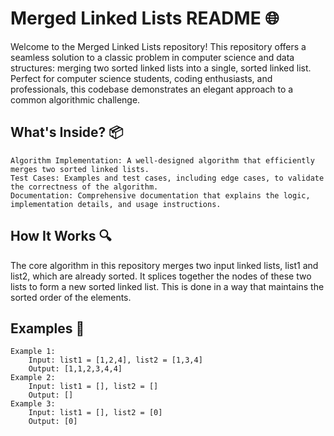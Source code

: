 # Merged Linked Lists README 🌐

Welcome to the Merged Linked Lists repository! This repository offers a seamless solution to a classic problem in computer science and data structures: merging two sorted linked lists into a single, sorted linked list. Perfect for computer science students, coding enthusiasts, and professionals, this codebase demonstrates an elegant approach to a common algorithmic challenge.
## What's Inside? 📦

    Algorithm Implementation: A well-designed algorithm that efficiently merges two sorted linked lists.
    Test Cases: Examples and test cases, including edge cases, to validate the correctness of the algorithm.
    Documentation: Comprehensive documentation that explains the logic, implementation details, and usage instructions.

## How It Works 🔍

The core algorithm in this repository merges two input linked lists, list1 and list2, which are already sorted. It splices together the nodes of these two lists to form a new sorted linked list. This is done in a way that maintains the sorted order of the elements.
## Examples 📝

    Example 1:  
        Input: list1 = [1,2,4], list2 = [1,3,4]  
        Output: [1,1,2,3,4,4]  
    Example 2:  
        Input: list1 = [], list2 = []  
        Output: []  
    Example 3:  
        Input: list1 = [], list2 = [0]  
        Output: [0]  

